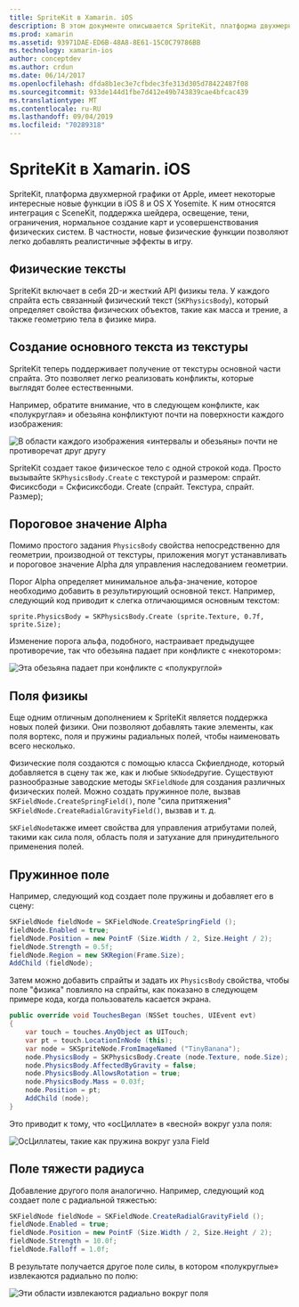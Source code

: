 ```yaml
---
title: SpriteKit в Xamarin. iOS
description: В этом документе описывается SpriteKit, платформа двухмерной графики Apple, которая интегрируется с SceneKit, включает в себя графическую и анимацию, поддерживает освещение и заливку, а также многое другое. SpriteKit можно использовать для создания двумерных игр.
ms.prod: xamarin
ms.assetid: 93971DAE-ED6B-48A8-8E61-15C0C79786BB
ms.technology: xamarin-ios
author: conceptdev
ms.author: crdun
ms.date: 06/14/2017
ms.openlocfilehash: dfda8b1ec3e7cfbdec3fe313d305d78422487f08
ms.sourcegitcommit: 933de144d1fbe7d412e49b743839cae4bfcac439
ms.translationtype: MT
ms.contentlocale: ru-RU
ms.lasthandoff: 09/04/2019
ms.locfileid: "70289318"
---
```

# <a name="spritekit-in-xamarinios"></a>SpriteKit в Xamarin. iOS

SpriteKit, платформа двухмерной графики от Apple, имеет некоторые интересные новые функции в iOS 8 и OS X Yosemite. К ним относятся интеграция с SceneKit, поддержка шейдера, освещение, тени, ограничения, нормальное создание карт и усовершенствования физических систем. В частности, новые физические функции позволяют легко добавлять реалистичные эффекты в игру.

## <a name="physics-bodies"></a>Физические тексты

SpriteKit включает в себя 2D-и жесткий API физикы тела. У каждого спрайта есть связанный физический текст (`SKPhysicsBody`), который определяет свойства физических объектов, такие как масса и трение, а также геометрию тела в физике мира.

## <a name="creating-a-physics-body-from-a-texture"></a>Создание основного текста из текстуры
SpriteKit теперь поддерживает получение от текстуры основной части спрайта. Это позволяет легко реализовать конфликты, которые выглядят более естественными.

Например, обратите внимание, что в следующем конфликте, как «полукруглая» и обезьяна конфликтуют почти на поверхности каждого изображения:
 
![](spritekit-images/image13.png "В области каждого изображения «интервалы и обезьяны» почти не противоречат друг другу")

SpriteKit создает такое физическое тело с одной строкой кода. Просто вызывайте `SKPhysicsBody.Create` с текстурой и размером: спрайт. Фисиксбоди = Скфисиксбоди. Create (спрайт. Текстура, спрайт. Размер);

## <a name="alpha-threshold"></a>Пороговое значение Alpha

Помимо простого задания `PhysicsBody` свойства непосредственно для геометрии, производной от текстуры, приложения могут устанавливать и пороговое значение Alpha для управления наследованием геометрии. 

Порог Alpha определяет минимальное альфа-значение, которое необходимо добавить в результирующий основной текст. Например, следующий код приводит к слегка отличающимся основным текстом:

```chsarp
sprite.PhysicsBody = SKPhysicsBody.Create (sprite.Texture, 0.7f, sprite.Size);
```

Изменение порога альфа, подобного, настраивает предыдущее противоречие, так что обезьяна падает при конфликте с «некотором»:

![](spritekit-images/image14.png "Эта обезьяна падает при конфликте с «полукруглой»")
 
## <a name="physics-fields"></a>Поля физикы

Еще одним отличным дополнением к SpriteKit является поддержка новых полей физики. Они позволяют добавлять такие элементы, как поля вортекс, поля и пружины радиальных полей, чтобы наименовать всего несколько.

Физические поля создаются с помощью класса Скфиелдноде, который добавляется в сцену так же, как и любые `SKNode`другие. Существуют разнообразные заводские методы `SKFieldNode` для создания различных физических полей. Можно создать пружинное поле, вызвав `SKFieldNode.CreateSpringField()`, поле "сила притяжения" `SKFieldNode.CreateRadialGravityField()`, вызвав и т. д.

`SKFieldNode`также имеет свойства для управления атрибутами полей, такими как сила поля, область поля и затухание для принудительного применения полей.

## <a name="spring-field"></a>Пружинное поле

Например, следующий код создает поле пружины и добавляет его в сцену:

```csharp
SKFieldNode fieldNode = SKFieldNode.CreateSpringField ();
fieldNode.Enabled = true;
fieldNode.Position = new PointF (Size.Width / 2, Size.Height / 2);
fieldNode.Strength = 0.5f;
fieldNode.Region = new SKRegion(Frame.Size);
AddChild (fieldNode);
```

Затем можно добавить спрайты и задать их `PhysicsBody` свойства, чтобы поле "физика" повлияло на спрайты, как показано в следующем примере кода, когда пользователь касается экрана.

```csharp
public override void TouchesBegan (NSSet touches, UIEvent evt)
{
    var touch = touches.AnyObject as UITouch;
    var pt = touch.LocationInNode (this);
    var node = SKSpriteNode.FromImageNamed ("TinyBanana");
    node.PhysicsBody = SKPhysicsBody.Create (node.Texture, node.Size);
    node.PhysicsBody.AffectedByGravity = false;
    node.PhysicsBody.AllowsRotation = true;
    node.PhysicsBody.Mass = 0.03f;
    node.Position = pt;
    AddChild (node);
}
```

Это приводит к тому, что «осЦиллате» в «весной» вокруг узла поля:

![](spritekit-images/image15.png "ОсЦиллатеы, такие как пружина вокруг узла Field")
 
## <a name="radial-gravity-field"></a>Поле тяжести радиуса

Добавление другого поля аналогично. Например, следующий код создает поле с радиальной тяжестью:

```csharp
SKFieldNode fieldNode = SKFieldNode.CreateRadialGravityField ();
fieldNode.Enabled = true;
fieldNode.Position = new PointF (Size.Width / 2, Size.Height / 2);
fieldNode.Strength = 10.0f;
fieldNode.Falloff = 1.0f;
```

В результате получается другое поле силы, в котором «полукруглые» извлекаются радиально по полю:

![](spritekit-images/image16.png "Эти области извлекаются радиально вокруг поля")
